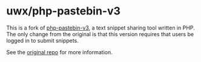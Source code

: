 # uwx/php-pastebin-v3
This is a fork of [php-pastebin-v3](https://github.com/atmoner/php-pastebin-v3), a text snippet sharing tool written in PHP.
The only change from the original is that this version requires that users be logged in to submit snippets.

See the [original repo](https://github.com/atmoner/php-pastebin-v3) for more information.
